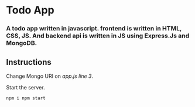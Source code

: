 # Todo App

### A todo app written in javascript. frontend is written in HTML, CSS, JS. And backend api is written in JS using Express.Js and MongoDB.

## Instructions

Change Mongo URI on *app.js line 3*.

Start the server.

`npm i
npm start`
